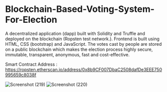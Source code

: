 ﻿# Blockchain-Based-Voting-System-For-Election
A decentralized application (dapp) built with Solidity and Truffle and deployed on the blockchain (Ropsten test network.). Frontend is built using HTML, CSS (bootstrap) and JavaScript. The votes cast by people are stored on a public blockchain which makes the election process highly secure, immutable, transparent, anonymous, fast and cost-effective.

Smart Contract Address : https://ropsten.etherscan.io/address/0x8b9CF007DbaC2508dafDe3EEE750995659c8038f

![Screenshot (219)](https://user-images.githubusercontent.com/60143745/120528534-347fdd00-c3f9-11eb-8bf5-b1d53135801e.png)
![Screenshot (220)](https://user-images.githubusercontent.com/60143745/120528568-3cd81800-c3f9-11eb-9fce-827b259b2a5f.png)
